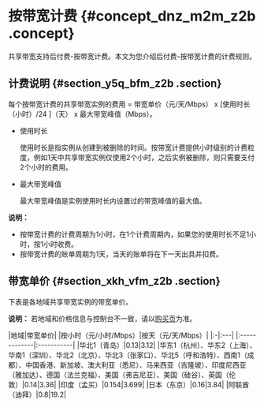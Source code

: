 # 按带宽计费 {#concept_dnz_m2m_z2b .concept}

共享带宽支持后付费-按带宽计费。本文为您介绍后付费-按带宽计费的计费规则。

## 计费说明 {#section_y5q_bfm_z2b .section}

每个按带宽计费的共享带宽实例的费用 = 带宽单价（元/天/Mbps） x \[使用时长（小时）/24 \]（天） x 最大带宽峰值（Mbps）。

-   使用时长

    使用时长是指实例从创建到被删除的时间。按带宽计费提供小时级别的计费粒度，例如1天中共享带宽实例仅使用2个小时，之后实例被删除，则只需要支付2个小时的费用。

-   最大带宽峰值

    最大带宽峰值是实例使用时长内设置过的带宽峰值的最大值。


**说明：** 

-   按带宽计费的计费周期为1小时，在1个计费周期内，如果您的使用时长不足1小时，按1小时收费。
-   按带宽计费的账单周期为1天，当天的账单将在下一天出具并扣费。

## 带宽单价 {#section_xkh_vfm_z2b .section}

下表是各地域共享带宽实例的带宽单价。

**说明：** 若地域和价格信息与控制台不一致，请以[购买页](https://common-buy.aliyun.com/?spm=5176.11451019.0.0.227ff9df1WQZo8&commodityCode=cbwp#/buy)为准。

|地域|带宽单价|
|按小时（元/小时/Mbps）|按天（元/天/Mbps）|
|:-|:---|
|:-------------|:-----------|
|华北1（青岛）|0.13|3.12|
|华东1（杭州）、华东2（上海）、华南1（深圳）、华北2（北京）、华北3（张家口）、华北5（呼和浩特）、西南1（成都）、中国香港、新加坡、澳大利亚（悉尼）、马来西亚（吉隆坡）、印度尼西亚（雅加达）、德国（法兰克福）、美国（弗吉尼亚）、美国（硅谷）、英国（伦敦）|0.14|3.36|
|印度（孟买）|0.154|3.699|
|日本（东京）|0.16|3.84|
|阿联酋（迪拜）|0.8|19.2|

